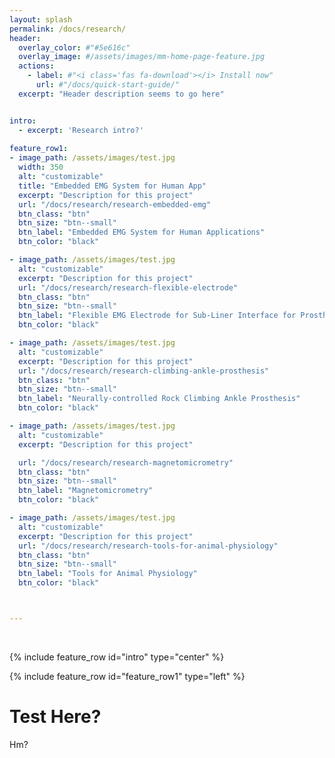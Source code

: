 ```yaml
---
layout: splash
permalink: /docs/research/
header:
  overlay_color: #"#5e616c"
  overlay_image: #/assets/images/mm-home-page-feature.jpg
  actions:
    - label: #"<i class='fas fa-download'></i> Install now"
      url: #"/docs/quick-start-guide/"
  excerpt: "Header description seems to go here"


intro: 
  - excerpt: 'Research intro?'
  
feature_row1:
- image_path: /assets/images/test.jpg
  width: 350
  alt: "customizable"
  title: "Embedded EMG System for Human App"
  excerpt: "Description for this project"
  url: "/docs/research/research-embedded-emg" 
  btn_class: "btn"
  btn_size: "btn--small"
  btn_label: "Embedded EMG System for Human Applications"
  btn_color: "black"

- image_path: /assets/images/test.jpg
  alt: "customizable"
  excerpt: "Description for this project"
  url: "/docs/research/research-flexible-electrode" 
  btn_class: "btn"
  btn_size: "btn--small"
  btn_label: "Flexible EMG Electrode for Sub-Liner Interface for Prosthesis"
  btn_color: "black"

- image_path: /assets/images/test.jpg
  alt: "customizable"
  excerpt: "Description for this project"
  url: "/docs/research/research-climbing-ankle-prosthesis" 
  btn_class: "btn"
  btn_size: "btn--small"
  btn_label: "Neurally-controlled Rock Climbing Ankle Prosthesis"
  btn_color: "black"

- image_path: /assets/images/test.jpg
  alt: "customizable"
  excerpt: "Description for this project"

  url: "/docs/research/research-magnetomicrometry" 
  btn_class: "btn"
  btn_size: "btn--small"
  btn_label: "Magnetomicrometry"
  btn_color: "black"

- image_path: /assets/images/test.jpg
  alt: "customizable"
  excerpt: "Description for this project"
  url: "/docs/research/research-tools-for-animal-physiology" 
  btn_class: "btn"
  btn_size: "btn--small"
  btn_label: "Tools for Animal Physiology"
  btn_color: "black"



---
```


<!-- https://github.com/mmistakes/minimal-mistakes/blob/master/docs/_pages/home.md -->
<br />


{% include feature_row id="intro" type="center" %}

{% include feature_row id="feature_row1" type="left" %}

# Test Here?
Hm?
<!-- {% include feature_row id="feature_row2" type="left" %}

{% include feature_row id="feature_row3" type="left" %}

{% include feature_row id="feature_row4" type="left" %} -->

<!-- {% include feature_row id="feature_row5" type="right" %} -->